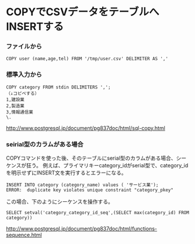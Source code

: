 ﻿# COPYでCSVデータをテーブルへINSERTする

### ファイルから

```clike
COPY user (name,age,tel) FROM '/tmp/user.csv' DELIMITER AS ','
```

### 標準入力から

```clike
COPY category FROM stdin DELIMITERS ',';
（↓コピペする） 
1,建設業
2,製造業
3,情報通信業
\.
```

http://www.postgresql.jp/document/pg837doc/html/sql-copy.html

### seirial型のカラムがある場合
COPYコマンドを使った後、そのテーブルにserial型のカラムがある場合、シーケンスが狂う。
例えば、プライマリキーcategory_idがserial型で、category_idを明示せずにINSERT文を実行するとエラーになる。

```clike
INSERT INTO category (category_name) values ( 'サービス業');
ERROR:  duplicate key violates unique constraint "category_pkey"
```

この場合、下のようにシーケンスを操作する。

```clike
SELECT setval('category_category_id_seq',(SELECT max(category_id) FROM category))
```

http://www.postgresql.jp/document/pg837doc/html/functions-sequence.html
